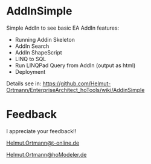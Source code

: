 # AddInSimple

Simple AddIn to see basic EA AddIn features:
- Running Addin Skeleton
- AddIn Search
- AddIn ShapeScript
- LINQ to SQL
- Run LINQPad Query from AddIn (output as html)
- Deployment 

Details see in: https://github.com/Helmut-Ortmann/EnterpriseArchitect_hoTools/wiki/AddinSimple


 

# Feedback

I appreciate your feedback!!

Helmut.Ortmann@t-online.de

Helmut.Ortmann@hoModeler.de

